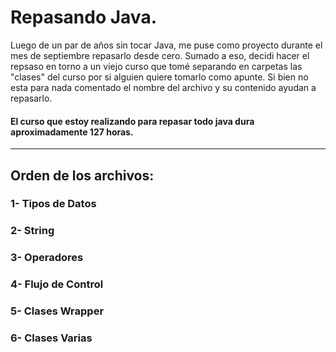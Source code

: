 # Repasando Java.
Luego de un par de años sin tocar Java, me puse como proyecto durante el mes de septiembre repasarlo desde cero. Sumado a eso, decidi hacer el repsaso en torno a un viejo curso que tomé separando en carpetas las "clases" del curso por si alguien quiere tomarlo como apunte. Si bien no esta para nada comentado el nombre del archivo y su contenido ayudan a repasarlo.

#### El curso que estoy realizando para repasar todo java dura aproximadamente 127 horas.
---
## Orden de los archivos:

### 1- Tipos de Datos
### 2- String
### 3- Operadores
### 4- Flujo de Control
### 5- Clases Wrapper
### 6- Clases Varias
